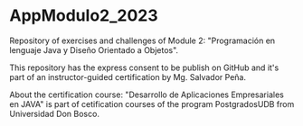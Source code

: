 # AppModulo2_2023
 Repository of exercises and challenges of Module 2: "Programación en lenguaje Java y Diseño Orientado a Objetos".

 This repository has the express consent to be publish on GitHub and it's part of an instructor-guided certification by Mg. Salvador Peña.

 About the certification course: "Desarrollo de Aplicaciones Empresariales en JAVA" is part of cetification courses of the program PostgradosUDB from Universidad Don Bosco.
